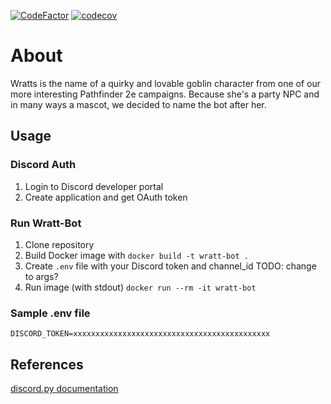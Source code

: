 [![CodeFactor](https://www.codefactor.io/repository/github/ebragas/wratts-bot/badge)](https://www.codefactor.io/repository/github/ebragas/wratts-bot)
[![codecov](https://codecov.io/gh/ebragas/wratts-bot/branch/master/graph/badge.svg?token=K3022QBYDA)](undefined)

# About
Wratts is the name of a quirky and lovable goblin character from one of our more interesting Pathfinder 2e campaigns. Because she's a party NPC and in many ways a mascot, we decided to name the bot after her.

## Usage
### Discord Auth
1. Login to Discord developer portal
2. Create application and get OAuth token

### Run Wratt-Bot
1. Clone repository
2. Build Docker image with `docker build -t wratt-bot .`
3. Create `.env` file with your Discord token and channel_id TODO: change to args?
4. Run image (with stdout) `docker run --rm -it wratt-bot`

### Sample .env file
```
DISCORD_TOKEN=xxxxxxxxxxxxxxxxxxxxxxxxxxxxxxxxxxxxxxxxxxxx
```

## References
[discord.py documentation](https://discordpy.readthedocs.io/en/latest)


 


 
